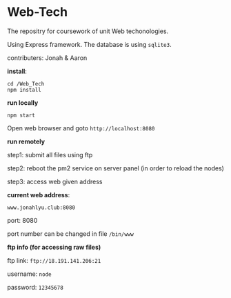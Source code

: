 # Web-Tech

The repositry for coursework of unit Web techonologies.

Using Express framework. The database is using `sqlite3`.

contributers: Jonah & Aaron

**install**:

```shell
cd /Web_Tech
npm install
```

**run locally**
```shell
npm start
```
Open web browser and goto `http://localhost:8080`


**run remotely**

step1: submit all files using ftp

step2: reboot the pm2 service on server panel (in order to reload the nodes)

step3: access web given address


**current web address**:

`www.jonahlyu.club:8080`

port: 8080

port number can be changed in file `/bin/www`


**ftp info (for accessing raw files)**

ftp link: `ftp://18.191.141.206:21`

username: `node`

password: `12345678`
